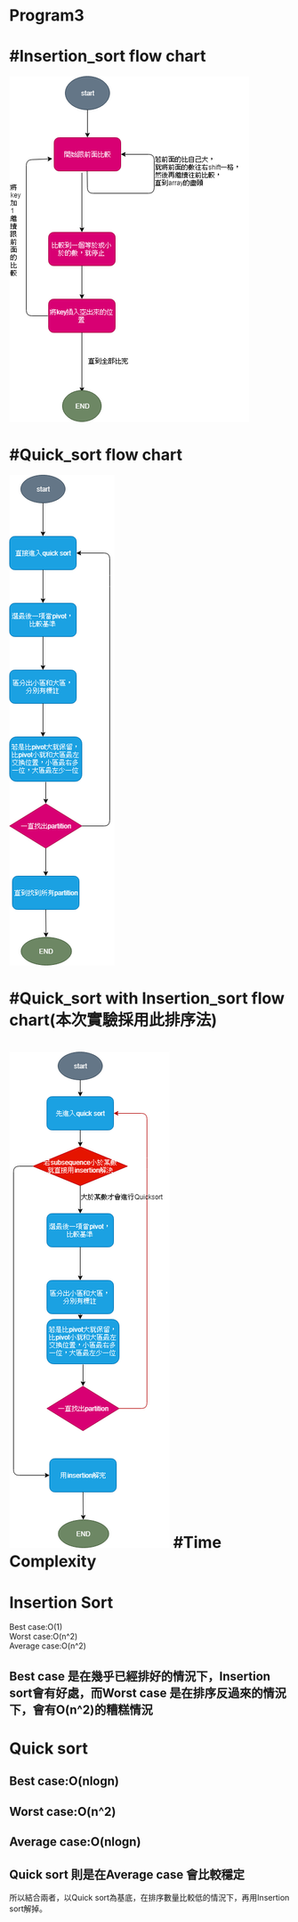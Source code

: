 Program3
============================
#Insertion_sort flow chart
============================
![image](https://github.com/FPGAGROUP2/2019_FPGA_Design_Group2/blob/master/Lab03/img/insertion_sort.png)

#Quick_sort flow chart
============================
![image](https://github.com/FPGAGROUP2/2019_FPGA_Design_Group2/blob/master/Lab03/img/quick_sort.png)

#Quick_sort with Insertion_sort flow chart(本次實驗採用此排序法)
============================
![image](https://github.com/FPGAGROUP2/2019_FPGA_Design_Group2/blob/master/Lab03/img/quick_sort_with_insertion_sort.png)
#Time Complexity 
============================
# Insertion Sort
Best case:O(1)  <br />
Worst case:O(n^2)  <br />
Average case:O(n^2)  <br />
## Best case 是在幾乎已經排好的情況下，Insertion sort會有好處，而Worst case 是在排序反過來的情況下，會有O(n^2)的糟糕情況
# Quick sort
## Best case:O(nlogn)
## Worst case:O(n^2)
## Average case:O(nlogn)
## Quick sort 則是在Average case 會比較穩定

所以結合兩者，以Quick sort為基底，在排序數量比較低的情況下，再用Insertion sort解掉。

